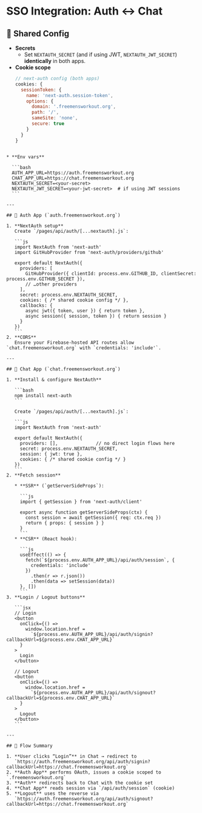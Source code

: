 # SSO Integration: Auth ↔ Chat

## 🔗 Shared Config

- **Secrets**
  - Set `NEXTAUTH_SECRET` (and if using JWT, `NEXTAUTH_JWT_SECRET`) **identically** in both apps.
- **Cookie scope**
  ```js
  // next-auth config (both apps)
  cookies: {
    sessionToken: {
      name: 'next-auth.session-token',
      options: {
        domain: '.freemensworkout.org',
        path: '/',
        sameSite: 'none',
        secure: true
      }
    }
  }
  ```

````

* **Env vars**

  ```bash
  AUTH_APP_URL=https://auth.freemensworkout.org
  CHAT_APP_URL=https://chat.freemensworkout.org
  NEXTAUTH_SECRET=<your-secret>
  NEXTAUTH_JWT_SECRET=<your-jwt-secret>  # if using JWT sessions
  ```

---

## 🔐 Auth App (`auth.freemensworkout.org`)

1. **NextAuth setup**
   Create `/pages/api/auth/[...nextauth].js`:

   ```js
   import NextAuth from 'next-auth'
   import GitHubProvider from 'next-auth/providers/github'

   export default NextAuth({
     providers: [
       GitHubProvider({ clientId: process.env.GITHUB_ID, clientSecret: process.env.GITHUB_SECRET }),
       // …other providers
     ],
     secret: process.env.NEXTAUTH_SECRET,
     cookies: { /* shared cookie config */ },
     callbacks: {
       async jwt({ token, user }) { return token },
       async session({ session, token }) { return session }
     }
   })
   ```
2. **CORS**
   Ensure your Firebase‑hosted API routes allow `chat.freemensworkout.org` with `credentials: 'include'`.

---

## 🤖 Chat App (`chat.freemensworkout.org`)

1. **Install & configure NextAuth**

   ```bash
   npm install next-auth
   ```

   Create `/pages/api/auth/[...nextauth].js`:

   ```js
   import NextAuth from 'next-auth'

   export default NextAuth({
     providers: [],              // no direct login flows here
     secret: process.env.NEXTAUTH_SECRET,
     session: { jwt: true },
     cookies: { /* shared cookie config */ }
   })
   ```
2. **Fetch session**

   * **SSR** (`getServerSideProps`):

     ```js
     import { getSession } from 'next-auth/client'

     export async function getServerSideProps(ctx) {
       const session = await getSession({ req: ctx.req })
       return { props: { session } }
     }
     ```
   * **CSR** (React hook):

     ```js
     useEffect(() => {
       fetch(`${process.env.AUTH_APP_URL}/api/auth/session`, {
         credentials: 'include'
       })
         .then(r => r.json())
         .then(data => setSession(data))
     }, [])
     ```
3. **Login / Logout buttons**

   ```jsx
   // Login
   <button
     onClick={() =>
       window.location.href =
         `${process.env.AUTH_APP_URL}/api/auth/signin?callbackUrl=${process.env.CHAT_APP_URL}`
     }
   >
     Login
   </button>

   // Logout
   <button
     onClick={() =>
       window.location.href =
         `${process.env.AUTH_APP_URL}/api/auth/signout?callbackUrl=${process.env.CHAT_APP_URL}`
     }
   >
     Logout
   </button>
   ```

---

## 🔄 Flow Summary

1. **User clicks “Login”** in Chat → redirect to
   `https://auth.freemensworkout.org/api/auth/signin?callbackUrl=https://chat.freemensworkout.org`
2. **Auth App** performs OAuth, issues a cookie scoped to `.freemensworkout.org`
3. **Auth** redirects back to Chat with the cookie set
4. **Chat App** reads session via `/api/auth/session` (cookie)
5. **Logout** uses the reverse via
   `https://auth.freemensworkout.org/api/auth/signout?callbackUrl=https://chat.freemensworkout.org`
````
